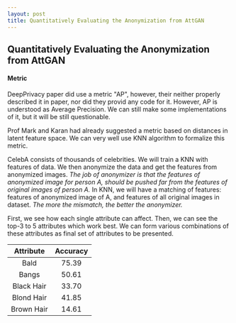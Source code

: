 ```yaml
---
layout: post
title: Quantitatively Evaluating the Anonymization from AttGAN
---
```


## Quantitatively Evaluating the Anonymization from AttGAN

#### Metric

DeepPrivacy paper did use a metric "AP", however, their neither properly described it in paper, nor did they provid any code for it. However, AP is understood as Average Precision. We can still make some implementations of it, but it will be still questionable. 

Prof Mark and Karan had already suggested a metric based on distances in latent feature space. We can very well use KNN algorithm to formalize this metric.

CelebA consists of thousands of celebrities. We will train a KNN with features of data. We then anonymize the data and get the features from anonymized images. *The job of anonymizer is that the features of anonymized image for person A, should be pushed far from the features of original images of person A.* In KNN, we will have a matching of features: features of anonymized image of A, and features of all original images in dataset. *The more the mismatch, the better the anonymizer.*

First, we see how each single attribute can affect. Then, we can see the top-3 to 5 attributes which work best. We can form various combinations of these attributes as final set of attributes to be presented. 

| Attribute | Accuracy |
|:---------:|:--------:|
| Bald      |  75.39   |
| Bangs     |  50.61   |
| Black Hair|  33.70   |
| Blond Hair|  41.85   |
| Brown Hair|  14.61   |